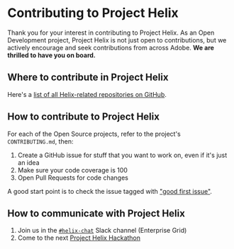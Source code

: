 # Contributing to Project Helix

Thank you for your interest in contributing to Project Helix. As an Open Development project, Project Helix is not just open to contributions, but we actively encourage and seek contributions from across Adobe. **We are thrilled to have you on board.**

## Where to contribute in Project Helix

Here's a [list of all Helix-related repositories on GitHub](https://github.com/search?q=topic%3Ahelix+org%3Aadobe&type=Repositories).

## How to contribute to Project Helix

For each of the Open Source projects, refer to the project's `CONTRIBUTING.md`, then:

1. Create a GitHub issue for stuff that you want to work on, even if it's just an idea
2. Make sure your code coverage is 100
3. Open Pull Requests for code changes

A good start point is to check the issue tagged with ["good first issue"](https://github.com/search?q=helix+org%3Aadobe+label%3A%22good+first+issue%22).

## How to communicate with Project Helix

1. Join us in the [`#helix-chat`](https://adobe.slack.com/messages/C9KD0TT6G/) Slack channel (Enterprise Grid)
2. Come to the next [Project Helix Hackathon](/hackathons/README.md)
